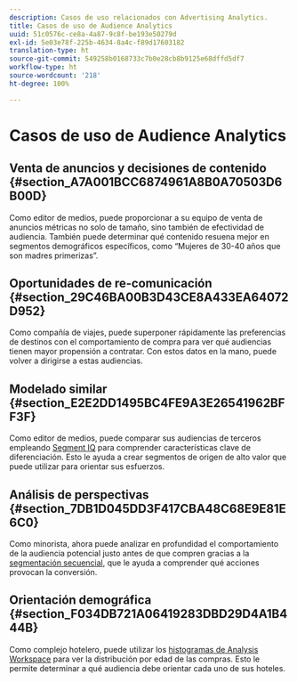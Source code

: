```yaml
---
description: Casos de uso relacionados con Advertising Analytics.
title: Casos de uso de Audience Analytics
uuid: 51c0576c-ce8a-4a87-9c8f-be193e50279d
exl-id: 5e03e78f-225b-4634-8a4c-f89d17603182
translation-type: ht
source-git-commit: 549258b0168733c7b0e28cb8b9125e68dffd5df7
workflow-type: ht
source-wordcount: '218'
ht-degree: 100%

---
```


# Casos de uso de Audience Analytics

## Venta de anuncios y decisiones de contenido {#section_A7A001BCC6874961A8B0A70503D6B00D}

Como editor de medios, puede proporcionar a su equipo de venta de anuncios métricas no solo de tamaño, sino también de efectividad de audiencia. También puede determinar qué contenido resuena mejor en segmentos demográficos específicos, como “Mujeres de 30-40 años que son madres primerizas”.

## Oportunidades de re-comunicación {#section_29C46BA00B3D43CE8A433EA64072D952}

Como compañía de viajes, puede superponer rápidamente las preferencias de destinos con el comportamiento de compra para ver qué audiencias tienen mayor propensión a contratar. Con estos datos en la mano, puede volver a dirigirse a estas audiencias.

## Modelado similar {#section_E2E2DD1495BC4FE9A3E26541962BFF3F}

Como editor de medios, puede comparar sus audiencias de terceros empleando [Segment IQ](https://docs.adobe.com/content/help/es-ES/analytics/analyze/analysis-workspace/panels/segment-comparison/segment-comparison.html) para comprender características clave de diferenciación. Esto le ayuda a crear segmentos de origen de alto valor que puede utilizar para orientar sus esfuerzos.

## Análisis de perspectivas {#section_7DB1D045DD3F417CBA48C68E9E81E6C0}

Como minorista, ahora puede analizar en profundidad el comportamiento de la audiencia potencial justo antes de que compren gracias a la [segmentación secuencial](https://docs.adobe.com/help/es-ES/analytics/components/segmentation/segmentation-workflow/seg-sequential-build.html), que le ayuda a comprender qué acciones provocan la conversión.

## Orientación demográfica {#section_F034DB721A06419283DBD29D4A1B444B}

Como complejo hotelero, puede utilizar los [histogramas de Analysis Workspace](https://docs.adobe.com/content/help/es-ES/analytics/analyze/analysis-workspace/visualizations/histogram.html) para ver la distribución por edad de las compras. Esto le permite determinar a qué audiencia debe orientar cada uno de sus hoteles.
